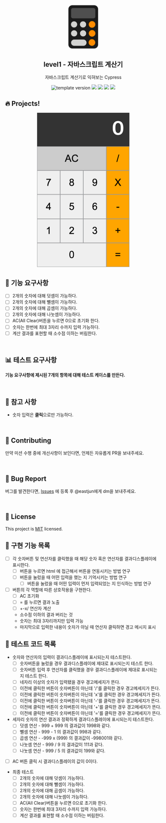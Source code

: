 <br/>
<br/>
<p align="middle" >
  <img width="100px;" src="src/images/calculator_icon.png"/>
</p>
<h2 align="middle">level1 - 자바스크립트 계산기</h2>
<p align="middle">자바스크립트 계산기로 익혀보는 Cypress</p>
<p align="middle">
  <img src="https://img.shields.io/badge/version-1.0.0-blue?style=flat-square" alt="template version"/>
  <img src="https://img.shields.io/badge/language-html-red.svg?style=flat-square"/>
  <img src="https://img.shields.io/badge/language-css-blue.svg?style=flat-square"/>
  <img src="https://img.shields.io/badge/language-js-yellow.svg?style=flat-square"/>
  <img src="https://img.shields.io/badge/license-MIT-brightgreen.svg?style=flat-square"/>
</p>

## 🔥 Projects!

<p align="middle">
  <img width="300" src="src/images/calculator_ui.png">
</p>

## 🎯 기능 요구사항

- [ ] 2개의 숫자에 대해 덧셈이 가능하다.
- [ ] 2개의 숫자에 대해 뺄셈이 가능하다.
- [ ] 2개의 숫자에 대해 곱셈이 가능하다.
- [ ] 2개의 숫자에 대해 나눗셈이 가능하다.
- [ ] AC(All Clear)버튼을 누르면 0으로 초기화 한다.
- [ ] 숫자는 한번에 최대 3자리 수까지 입력 가능하다.
- [ ] 계산 결과를 표현할 때 소수점 이하는 버림한다.

<br/>

## 📊 테스트 요구사항

**기능 요구사항에 제시된 7개의 항목에 대해 테스트 케이스를 만든다.**

<br/>

## 📄 참고 사항

- 숫자 입력은 **클릭**으로만 가능하다.

<br/>

## 👏 Contributing

만약 미션 수행 중에 개선사항이 보인다면, 언제든 자유롭게 PR을 보내주세요.

<br/>

## 🐞 Bug Report

버그를 발견한다면, [Issues](https://github.com/woowacourse/javascript-calculator/issues) 에 등록 후 @eastjun에게 dm을 보내주세요.

<br/>

## 📝 License

This project is [MIT](https://github.com/woowacourse/javascript-calculator/blob/master/LICENSE) licensed.

## 📝 구현 기능 목록

- [ ] 각 숫자버튼 및 연산자를 클릭했을 때 해당 숫자 혹은 연산자를 결과디스플레이에 표시한다.
	- [ ] 버튼을 누르면 html 에 접근해서 버튼을 연동시키는 방법 연구
	- [ ] 버튼을 눌렀을 때 어떤 입력을 했는 지 기억시키는 방법 연구
		- [ ] 버튼을 눌렀을 때 어떤 입력이 먼저 입력되었는 지 인식하는 방법 연구

- [ ] 버튼의 각 역할에 따른 상호작용을 구현한다.
	- [ ] AC 초기화
	- [ ] = 를 누르면 결과 노출
	- [ ] +-x/ 연산자 계산
	- 소수점 이하의 결과 버리는 것
	- 숫자는 최대 3자리까지만 입력 가능
	- 마지막으로 입력한 내용이 숫자가 아닐 때 연산자 클릭하면 경고 메시지 표시

## 📝 테스트 코드 목록

- 숫자와 연산자의 입력이 결과디스플레이에 표시되는지 테스트한다.
  - [ ] 숫자버튼을 눌렀을 경우 결과디스플레이에 제대로 표시되는지 테스트 한다.
  - [ ] 숫자버튼 입력 후 연산자를 클릭했을 경우 결과디스플레이에 제대로 표시되는지 테스트 한다.
  - [ ] 네자리 이상의 숫자가 입력됐을 경우 경고메세지가 뜬다.
  - [ ] 이전에 클릭한 버튼이 숫자버튼이 아닌데 '/'를 클릭한 경우 경고메세지가 뜬다.
  - [ ] 이전에 클릭한 버튼이 숫자버튼이 아닌데 'x'를 클릭한 경우 경고메세지가 뜬다.
  - [ ] 이전에 클릭한 버튼이 숫자버튼이 아닌데 '-'를 클릭한 경우 경고메세지가 뜬다.
  - [ ] 이전에 클릭한 버튼이 숫자버튼이 아닌데 '+'를 클릭한 경우 경고메세지가 뜬다.
  - [ ] 이전에 클릭한 버튼이 숫자버튼이 아닌데 '='를 클릭한 경우 경고메세지가 뜬다.
- 세자리 숫자의 연산 결과과 정확하게 결과디스플레이에 표시되는지 테스트한다.
  - [ ] 덧셈 연산 - 999 + 999 의 결과값이 1998와 같다.
  - [ ] 뺄셈 연산 - 999 - 1 의 결과값이 998과 같다.
  - [ ] 곱셈 연산 - -999 x (999) 의 결과값이 -998001와 같다.
  - [ ] 나눗셈 연산 - 999 / 9 의 결과값이 111과 같다.
  - [ ] 나눗셈 연산 - 999 / 5 의 결과값이 199와 같다.
- [ ] AC 버튼 클릭 시 결과디스플레이의 값이 0이다.

- 최종 테스트
	- [ ] 2개의 숫자에 대해 덧셈이 가능하다.
	- [ ] 2개의 숫자에 대해 뺄셈이 가능하다.
	- [ ] 2개의 숫자에 대해 곱셈이 가능하다.
	- [ ] 2개의 숫자에 대해 나눗셈이 가능하다.
	- [ ] AC(All Clear)버튼을 누르면 0으로 초기화 한다.
	- [ ] 숫자는 한번에 최대 3자리 수까지 입력 가능하다.
	- [ ] 계산 결과를 표현할 때 소수점 이하는 버림한다.